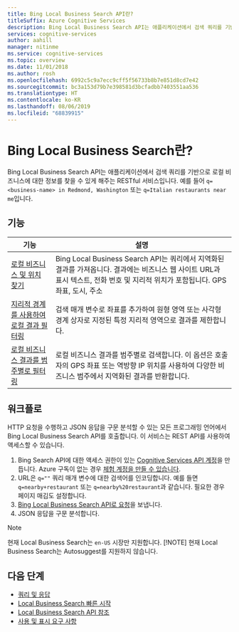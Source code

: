 ```yaml
---
title: Bing Local Business Search API란?
titleSuffix: Azure Cognitive Services
description: Bing Local Business Search API는 애플리케이션에서 검색 쿼리를 기반으로 로컬 장소 및 비즈니스에 대한 정보를 찾을 수 있게 해주는 RESTful 서비스입니다.
services: cognitive-services
author: aahill
manager: nitinme
ms.service: cognitive-services
ms.topic: overview
ms.date: 11/01/2018
ms.author: rosh
ms.openlocfilehash: 6992c5c9a7ecc9cff5f56733b8b7e851d8cd7e42
ms.sourcegitcommit: bc3a153d79b7e398581d3bcfadbb7403551aa536
ms.translationtype: HT
ms.contentlocale: ko-KR
ms.lasthandoff: 08/06/2019
ms.locfileid: "68839915"
---
```

# <a name="what-is-bing-local-business-search"></a>Bing Local Business Search란?
Bing Local Business Search API는 애플리케이션에서 검색 쿼리를 기반으로 로컬 비즈니스에 대한 정보를 찾을 수 있게 해주는 RESTful 서비스입니다. 예를 들어 `q=<business-name> in Redmond, Washington` 또는 `q=Italian restaurants near me`입니다. 

## <a name="features"></a>기능
| 기능 | 설명 |  
| -- | -- | 
| [로컬 비즈니스 및 위치 찾기](quickstarts/local-quickstart.md) | Bing Local Business Search API는 쿼리에서 지역화된 결과를 가져옵니다. 결과에는 비즈니스 웹 사이트 URL과 표시 텍스트, 전화 번호 및 지리적 위치가 포함됩니다. GPS 좌표, 도시, 주소 |  
| [지리적 경계를 사용하여 로컬 결과 필터링](specify-geographic-search.md) | 검색 매개 변수로 좌표를 추가하여 원형 영역 또는 사각형 경계 상자로 지정된 특정 지리적 영역으로 결과를 제한합니다. | 
| [로컬 비즈니스 결과를 범주별로 필터링](local-categories.md) | 로컬 비즈니스 결과를 범주별로 검색합니다. 이 옵션은 호출자의 GPS 좌표 또는 역방향 IP 위치를 사용하여 다양한 비즈니스 범주에서 지역화된 결과를 반환합니다.|

## <a name="workflow"></a>워크플로
HTTP 요청을 수행하고 JSON 응답을 구문 분석할 수 있는 모든 프로그래밍 언어에서 Bing Local Business Search API를 호출합니다. 이 서비스는 REST API를 사용하여 액세스할 수 있습니다.
 
1. Bing Search API에 대한 액세스 권한이 있는 [Cognitive Services API 계정](https://docs.microsoft.com/azure/cognitive-services/cognitive-services-apis-create-account)을 만듭니다. Azure 구독이 없는 경우 [체험 계정을 만들 수 있습니다](https://azure.microsoft.com/try/cognitive-services/?api=bing-web-search-api).   
2. URL은 `q=""` 쿼리 매개 변수에 대한 검색어를 인코딩합니다. 예를 들면 `q=nearby+restaurant` 또는 `q=nearby%20restaurant`과 같습니다. 필요한 경우 페이지 매김도 설정합니다. 
3. [Bing Local Business Search API로 요청](quickstarts/local-quickstart.md)을 보냅니다. 
4. JSON 응답을 구문 분석합니다. 

> [!NOTE]
> 현재 Local Business Search는 `en-US` 시장만 지원합니다. 
> [!NOTE]
> 현재 Local Business Search는 Autosuggest를 지원하지 않습니다. 

## <a name="next-steps"></a>다음 단계
- [쿼리 및 응답](local-search-query-response.md)
- [Local Business Search 빠른 시작](quickstarts/local-quickstart.md)
- [Local Business Search API 참조](local-search-reference.md)
- [사용 및 표시 요구 사항](use-display-requirements.md)
